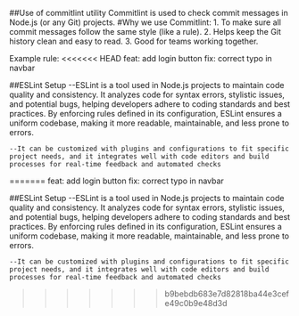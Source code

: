 ##Use of commitlint utility
Commitlint is used to check commit messages in Node.js (or any Git) projects.
#Why we use Commitlint: 1. To make sure all commit messages follow the same style (like a rule). 2. Helps keep the Git history clean and easy to read. 3. Good for teams working together.

Example rule:
<<<<<<< HEAD
feat: add login button
fix: correct typo in navbar

##ESLint Setup
--ESLint is a tool used in Node.js projects to maintain code quality and consistency. It analyzes code for syntax errors, stylistic issues, and potential bugs, helping developers adhere to coding standards and best practices. By enforcing rules defined in its configuration, ESLint ensures a uniform codebase, making it more readable, maintainable, and less prone to errors.

    --It can be customized with plugins and configurations to fit specific project needs, and it integrates well with code editors and build processes for real-time feedback and automated checks
=======
        feat: add login button
        fix: correct typo in navbar


##ESLint Setup
    --ESLint is a tool used in Node.js projects to maintain code quality and consistency. It analyzes code for syntax errors, stylistic issues, and potential bugs, helping developers adhere to coding standards and best practices. By enforcing rules defined in its configuration, ESLint ensures a uniform codebase, making it more readable, maintainable, and less prone to errors. 

    --It can be customized with plugins and configurations to fit specific project needs, and it integrates well with code editors and build processes for real-time feedback and automated checks
>>>>>>> b9bebdb683e7d82818ba44e3cefe49c0b9e48d3d
